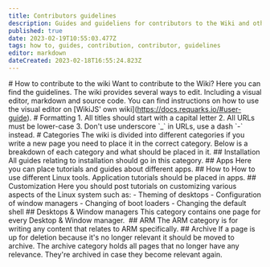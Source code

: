 ```yaml
---
title: Contributors guidelines
description: Guides and guideliens for contributors to the Wiki and other RebornOS projects.
published: true
date: 2023-02-19T10:55:03.477Z
tags: how to, guides, contribution, contributor, guidelines
editor: markdown
dateCreated: 2023-02-18T16:55:24.823Z
---
```


\# How to contribute to the wiki Want to contribute to the Wiki? Here you can find the guidelines. The wiki provides several ways to edit. Including a visual editor, markdown and source code. You can find instructions on how to use the visual editor on \[WikiJS' own wiki\](https://docs.requarks.io/#user-guide). # Formatting 1. All titles should start with a capital letter 2. All URLs must be lower-case 3. Don't use underscore \`\_\` in URLs, use a dash \`-\` instead. # Categories The wiki is divided into different categories if you write a new page you need to place it in the correct category. Below is a breakdown of each category and what should be placed in it. ## Installation All guides relating to installation should go in this category. ## Apps Here you can place tutorials and guides about different apps. ## How to How to use different Linux tools. Application tutorials should be placed in apps. ## Customization Here you should post tutorials on customizing various aspects of the Linux system such as: - Theming of desktops - Configuration of window managers - Changing of boot loaders - Changing the default shell ## Desktops & Window managers This category contains one page for every Desktop & Window manager.  ## ARM The ARM category is for writing any content that relates to ARM specifically. ## Archive If a page is up for deletion because it's no longer relevant it should be moved to archive. The archive category holds all pages that no longer have any relevance. They're archived in case they become relevant again.